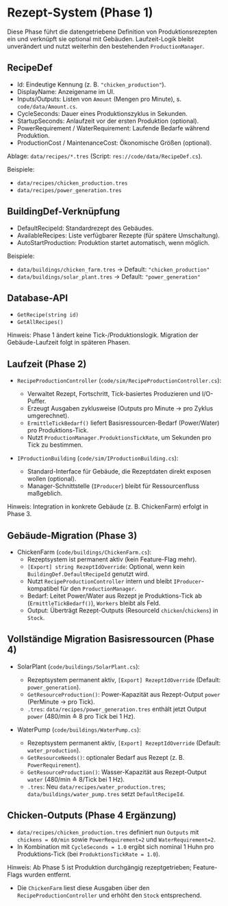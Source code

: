 # Rezept-System (Phase 1)

Diese Phase führt die datengetriebene Definition von Produktionsrezepten ein und verknüpft sie optional mit Gebäuden. Laufzeit-Logik bleibt unverändert und nutzt weiterhin den bestehenden `ProductionManager`.

## RecipeDef

- Id: Eindeutige Kennung (z. B. `"chicken_production"`).
- DisplayName: Anzeigename im UI.
- Inputs/Outputs: Listen von `Amount` (Mengen pro Minute), s. `code/data/Amount.cs`.
- CycleSeconds: Dauer eines Produktionszyklus in Sekunden.
- StartupSeconds: Anlaufzeit vor der ersten Produktion (optional).
- PowerRequirement / WaterRequirement: Laufende Bedarfe während Produktion.
- ProductionCost / MaintenanceCost: Ökonomische Größen (optional).

Ablage: `data/recipes/*.tres` (Script: `res://code/data/RecipeDef.cs`).

Beispiele:
- `data/recipes/chicken_production.tres`
- `data/recipes/power_generation.tres`

## BuildingDef-Verknüpfung

- DefaultRecipeId: Standardrezept des Gebäudes.
- AvailableRecipes: Liste verfügbarer Rezepte (für spätere Umschaltung).
- AutoStartProduction: Produktion startet automatisch, wenn möglich.

Beispiele:
- `data/buildings/chicken_farm.tres` → Default: `"chicken_production"`
- `data/buildings/solar_plant.tres` → Default: `"power_generation"`

## Database-API

- `GetRecipe(string id)`
- `GetAllRecipes()`

Hinweis: Phase 1 ändert keine Tick-/Produktionslogik. Migration der Gebäude-Laufzeit folgt in späteren Phasen.

## Laufzeit (Phase 2)

- `RecipeProductionController` (`code/sim/RecipeProductionController.cs`):
  - Verwaltet Rezept, Fortschritt, Tick-basiertes Produzieren und I/O-Puffer.
  - Erzeugt Ausgaben zyklusweise (Outputs pro Minute -> pro Zyklus umgerechnet).
  - `ErmittleTickBedarf()` liefert Basisressourcen-Bedarf (Power/Water) pro Produktions-Tick.
  - Nutzt `ProductionManager.ProduktionsTickRate`, um Sekunden pro Tick zu bestimmen.

- `IProductionBuilding` (`code/sim/IProductionBuilding.cs`):
  - Standard-Interface für Gebäude, die Rezeptdaten direkt exposen wollen (optional).
  - Manager-Schnittstelle (`IProducer`) bleibt für Ressourcenfluss maßgeblich.

Hinweis: Integration in konkrete Gebäude (z. B. ChickenFarm) erfolgt in Phase 3.

## Gebäude-Migration (Phase 3)

- ChickenFarm (`code/buildings/ChickenFarm.cs`):
  - Rezeptsystem ist permanent aktiv (kein Feature-Flag mehr).
  - `[Export] string RezeptIdOverride`: Optional, wenn kein `BuildingDef.DefaultRecipeId` genutzt wird.
  - Nutzt `RecipeProductionController` intern und bleibt `IProducer`-kompatibel für den `ProductionManager`.
  - Bedarf: Leitet Power/Water aus Rezept je Produktions-Tick ab (`ErmittleTickBedarf()`), `Workers` bleibt als Feld.
  - Output: Überträgt Rezept-Outputs (ResourceId `chicken`/`chickens`) in `Stock`.

## Vollständige Migration Basisressourcen (Phase 4)

- SolarPlant (`code/buildings/SolarPlant.cs`):
  - Rezeptsystem permanent aktiv, `[Export] RezeptIdOverride` (Default: `power_generation`).
  - `GetResourceProduction()`: Power-Kapazität aus Rezept-Output `power` (PerMinute → pro Tick).
  - `.tres`: `data/recipes/power_generation.tres` enthält jetzt Output `power` (480/min ≙ 8 pro Tick bei 1 Hz).

- WaterPump (`code/buildings/WaterPump.cs`):
  - Rezeptsystem permanent aktiv, `[Export] RezeptIdOverride` (Default: `water_production`).
  - `GetResourceNeeds()`: optionaler Bedarf aus Rezept (z. B. `PowerRequirement`).
  - `GetResourceProduction()`: Wasser-Kapazität aus Rezept-Output `water` (480/min ≙ 8/Tick bei 1 Hz).
  - `.tres`: Neu `data/recipes/water_production.tres`; `data/buildings/water_pump.tres` setzt `DefaultRecipeId`.

## Chicken-Outputs (Phase 4 Ergänzung)

- `data/recipes/chicken_production.tres` definiert nun `Outputs` mit `chickens = 60/min` sowie `PowerRequirement=2` und `WaterRequirement=2`.
- In Kombination mit `CycleSeconds = 1.0` ergibt sich nominal 1 Huhn pro Produktions‑Tick (bei `ProduktionsTickRate = 1.0`).

Hinweis: Ab Phase 5 ist Produktion durchgängig rezeptgetrieben; Feature-Flags wurden entfernt.
- Die `ChickenFarm` liest diese Ausgaben über den `RecipeProductionController` und erhöht den `Stock` entsprechend.
